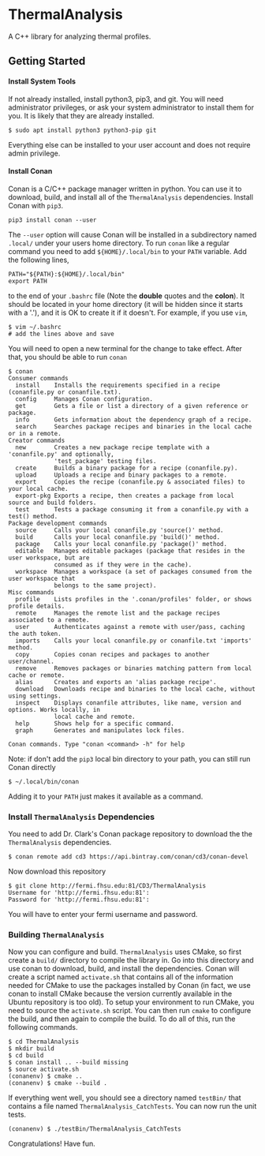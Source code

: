 # ThermalAnalysis

A C++ library for analyzing thermal profiles.

## Getting Started

#### Install System Tools

If not already installed, install python3, pip3, and git. You will need administrator
privileges, or ask your system administrator to install them for you. It is likely
that they are already installed.

```
$ sudo apt install python3 python3-pip git
```
Everything else can be installed to your user account and does not require admin
privilege.

#### Install Conan
Conan is a C/C++ package manager written in python. You can use it to download, build, and install
all of the `ThermalAnalysis` dependencies. Install Conan with `pip3`.
```
pip3 install conan --user
```
The `--user` option will cause Conan will be installed in a subdirectory named
`.local/` under your users home directory. To run `conan` like a regular command
you need to add `${HOME}/.local/bin` to your `PATH` variable.
Add the following lines,
```
PATH="${PATH}:${HOME}/.local/bin"
export PATH
```
to the end of your `.bashrc` file (Note the **double** quotes and the **colon**). It should be located in your home directory
(it will be hidden since it starts with a '.'), and it is OK to create it if it
doesn't.  For example, if you use `vim`,
```
$ vim ~/.bashrc
# add the lines above and save
```
You will need to open a new terminal for the change to take effect. After
that, you should be able to run `conan`
```
$ conan
Consumer commands
  install    Installs the requirements specified in a recipe (conanfile.py or conanfile.txt).
  config     Manages Conan configuration.
  get        Gets a file or list a directory of a given reference or package.
  info       Gets information about the dependency graph of a recipe.
  search     Searches package recipes and binaries in the local cache or in a remote.
Creator commands
  new        Creates a new package recipe template with a 'conanfile.py' and optionally,
             'test_package' testing files.
  create     Builds a binary package for a recipe (conanfile.py).
  upload     Uploads a recipe and binary packages to a remote.
  export     Copies the recipe (conanfile.py & associated files) to your local cache.
  export-pkg Exports a recipe, then creates a package from local source and build folders.
  test       Tests a package consuming it from a conanfile.py with a test() method.
Package development commands
  source     Calls your local conanfile.py 'source()' method.
  build      Calls your local conanfile.py 'build()' method.
  package    Calls your local conanfile.py 'package()' method.
  editable   Manages editable packages (package that resides in the user workspace, but are
             consumed as if they were in the cache).
  workspace  Manages a workspace (a set of packages consumed from the user workspace that
             belongs to the same project).
Misc commands
  profile    Lists profiles in the '.conan/profiles' folder, or shows profile details.
  remote     Manages the remote list and the package recipes associated to a remote.
  user       Authenticates against a remote with user/pass, caching the auth token.
  imports    Calls your local conanfile.py or conanfile.txt 'imports' method.
  copy       Copies conan recipes and packages to another user/channel.
  remove     Removes packages or binaries matching pattern from local cache or remote.
  alias      Creates and exports an 'alias package recipe'.
  download   Downloads recipe and binaries to the local cache, without using settings.
  inspect    Displays conanfile attributes, like name, version and options. Works locally, in
             local cache and remote.
  help       Shows help for a specific command.
  graph      Generates and manipulates lock files.

Conan commands. Type "conan <command> -h" for help
```
Note: if don't add the `pip3` local bin directory to your path, you can still run Conan directly
```
$ ~/.local/bin/conan
```
Adding it to your `PATH` just makes it available as a command.

### Install `ThermalAnalysis` Dependencies

You need to add Dr. Clark's Conan package repository to download the the `ThermalAnalysis` dependencies.
```
$ conan remote add cd3 https://api.bintray.com/conan/cd3/conan-devel
```

Now download this repository
```
$ git clone http://fermi.fhsu.edu:81/CD3/ThermalAnalysis
Username for 'http://fermi.fhsu.edu:81':
Password for 'http://fermi.fhsu.edu:81':
```
You will have to enter your fermi username and password.

### Building `ThermalAnalysis`

Now you can configure and build. `ThermalAnalysis` uses CMake, so first create a `build/`
directory to compile the library in. Go into this directory and use conan to download, build,
and install the dependencies. Conan will create a script named `activate.sh` that contains all
of the information needed for CMake to use the packages installed by Conan (in fact, we use
conan to install CMake because the version currently available in the Ubuntu repository is too old).
To setup your environment to run CMake, you need to source the `activate.sh` script.
You can then run `cmake` to configure the build, and then again to compile the build.
To do all of this, run the following commands.
```
$ cd ThermalAnalysis
$ mkdir build
$ cd build
$ conan install .. --build missing
$ source activate.sh
(conanenv) $ cmake ..
(conanenv) $ cmake --build .
```
If everything went well, you should see a directory named `testBin/` that contains a file named
`ThermalAnalysis_CatchTests`. You can now run the unit tests.
```
(conanenv) $ ./testBin/ThermalAnalysis_CatchTests
```
Congratulations! Have fun.
